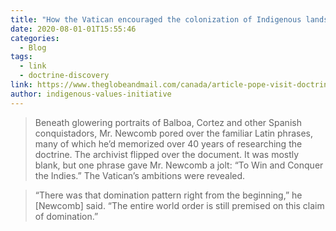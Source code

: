 ```yaml
---
title: "How the Vatican encouraged the colonization of Indigenous lands – and enabled the Crown to keep them"
date: 2020-08-01-01T15:55:46
categories:
  - Blog
tags:
  - link
  - doctrine-discovery
link: https://www.theglobeandmail.com/canada/article-pope-visit-doctrine-of-discovery/
author: indigenous-values-initiative
---
```

>Beneath glowering portraits of Balboa, Cortez and other Spanish conquistadors, Mr. Newcomb pored over the familiar Latin phrases, many of which he’d memorized over 40 years of researching the doctrine. The archivist flipped over the document. It was mostly blank, but one phrase gave Mr. Newcomb a jolt: “To Win and Conquer the Indies.” The Vatican’s ambitions were revealed.

> “There was that domination pattern right from the beginning,” he [Newcomb] said. “The entire world order is still premised on this claim of domination.”
